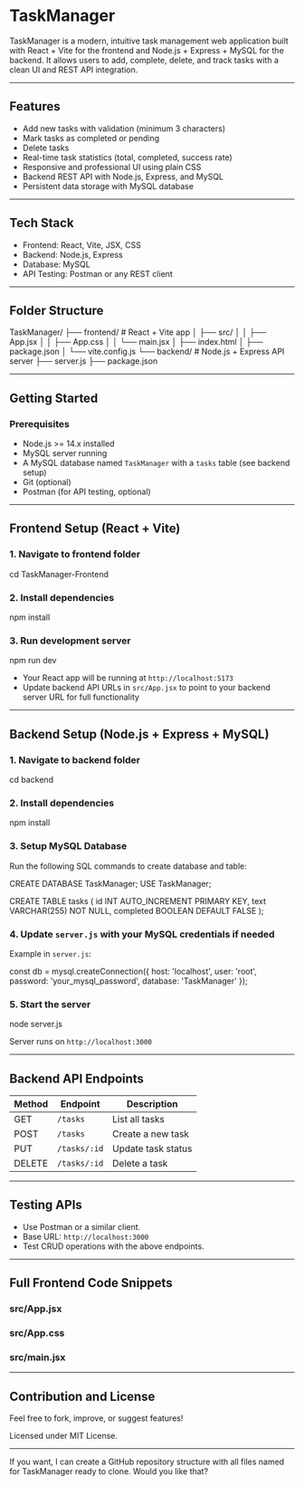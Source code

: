 # TaskManager

TaskManager is a modern, intuitive task management web application built with React + Vite for the frontend and Node.js + Express + MySQL for the backend. It allows users to add, complete, delete, and track tasks with a clean UI and REST API integration.

---

## Features

- Add new tasks with validation (minimum 3 characters)
- Mark tasks as completed or pending
- Delete tasks
- Real-time task statistics (total, completed, success rate)
- Responsive and professional UI using plain CSS
- Backend REST API with Node.js, Express, and MySQL
- Persistent data storage with MySQL database

---

## Tech Stack

- Frontend: React, Vite, JSX, CSS
- Backend: Node.js, Express
- Database: MySQL
- API Testing: Postman or any REST client

---

## Folder Structure

TaskManager/
├── frontend/ # React + Vite app
│ ├── src/
│ │ ├── App.jsx
│ │ ├── App.css
│ │ └── main.jsx
│ ├── index.html
│ ├── package.json
│ └── vite.config.js
└── backend/ # Node.js + Express API server
├── server.js
├── package.json


---

## Getting Started

### Prerequisites

- Node.js >= 14.x installed
- MySQL server running
- A MySQL database named `TaskManager` with a `tasks` table (see backend setup)
- Git (optional)
- Postman (for API testing, optional)

---

## Frontend Setup (React + Vite)

### 1. Navigate to frontend folder
cd TaskManager-Frontend

### 2. Install dependencies
npm install

### 3. Run development server
npm run dev


- Your React app will be running at `http://localhost:5173`
- Update backend API URLs in `src/App.jsx` to point to your backend server URL for full functionality

---

## Backend Setup (Node.js + Express + MySQL)

### 1. Navigate to backend folder
cd backend

### 2. Install dependencies
npm install

### 3. Setup MySQL Database
Run the following SQL commands to create database and table:

CREATE DATABASE TaskManager;
USE TaskManager;

CREATE TABLE tasks (
id INT AUTO_INCREMENT PRIMARY KEY,
text VARCHAR(255) NOT NULL,
completed BOOLEAN DEFAULT FALSE
);

### 4. Update `server.js` with your MySQL credentials if needed
Example in `server.js`:

const db = mysql.createConnection({
host: 'localhost',
user: 'root',
password: 'your_mysql_password',
database: 'TaskManager'
});


### 5. Start the server
node server.js

Server runs on `http://localhost:3000`

---

## Backend API Endpoints

| Method | Endpoint           | Description             |
|--------|--------------------|-------------------------|
| GET    | `/tasks`           | List all tasks          |
| POST   | `/tasks`           | Create a new task       |
| PUT    | `/tasks/:id`       | Update task status      |
| DELETE | `/tasks/:id`       | Delete a task           |

---

## Testing APIs

- Use Postman or a similar client.
- Base URL: `http://localhost:3000`
- Test CRUD operations with the above endpoints.

---

## Full Frontend Code Snippets

### src/App.jsx

### src/App.css

### src/main.jsx


---

## Contribution and License

Feel free to fork, improve, or suggest features!

Licensed under MIT License.

---

If you want, I can create a GitHub repository structure with all files named for TaskManager ready to clone. Would you like that?








